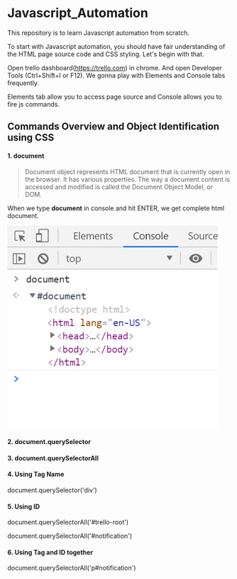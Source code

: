# Javascript_Automation
This repository is to learn Javascript automation from scratch.

To start with Javascript automation, you should have fair understanding of the HTML page source code and CSS styling. Let's begin with that.

Open trello dashboard(https://trello.com) in chrome. And open Developer Tools (Ctrl+Shift+I or F12). We gonna play with Elements and Console tabs frequently.

Elements tab allow you to access page source and Console allows you to fire js commands.


## Commands Overview and Object Identification using CSS

#### 1. document

> Document object represents HTML document that is currently open in the browser. It has various properties. The way a document content is accessed and modified is called the Document Object Model, or DOM.

When we type **document** in console and hit ENTER, we get complete html document.

![document](\images\document.png)


#### 2. document.querySelector

#### 3. document.querySelectorAll

#### 4. Using Tag Name
document.querySelector('div')

#### 5. Using ID
document.querySelectorAll('#trello-root')


document.querySelectorAll('#notification')



#### 6. Using Tag and ID together
document.querySelectorAll('p#notification')
